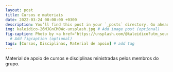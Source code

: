 ```yaml
---
layout: post
title: Cursos e materiais
date: 2022-03-24 00:00:00 +0300
description: You’ll find this post in your `_posts` directory. Go ahead and edit it and re-build the site to see your changes. # Add post description (optional)
img: kaleidico-26MJGnCM0Wc-unsplash.jpg # Add image post (optional)
fig-caption: Photo by <a href="https://unsplash.com/@kaleidico?utm_source=unsplash&utm_medium=referral&utm_content=creditCopyText">Kaleidico</a> on <a href="https://unsplash.com/s/photos/courses?utm_source=unsplash&utm_medium=referral&utm_content=creditCopyText">Unsplash</a>
  # Add figcaption (optional)
tags: [Cursos, Disciplinas, Material de apoio] # add tag
---
```



Material de apoio de cursos e disciplinas ministradas pelos membros do grupo.